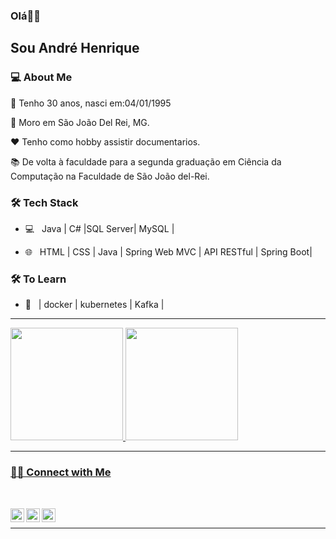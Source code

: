 ### Olá👋🏾<h2> Sou André Henrique</h2>



<h3> 💻 About Me </h3>



🎂 Tenho 30 anos, nasci em:04/01/1995

🏡 Moro em São João Del Rei, MG.

❤️ Tenho como hobby assistir documentarios.

📚 De volta à faculdade para a segunda graduação em Ciência da Computação na Faculdade de São João del-Rei.



<h3>🛠 Tech Stack</h3>



- 💻 &nbsp; Java | C# |SQL Server| MySQL |

- 🌐 &nbsp; HTML | CSS | Java | Spring Web MVC | API RESTful | Spring Boot|


<!--

- 🛢 &nbsp; MySQL | MongoDB | Saql Server

- 🔧 &nbsp; Git | Markdown | Selenium | Tidyverse

- 🖥 &nbsp; Illustrator| Photoshop | InDesign

-->



<h3>🛠 To Learn</h3>

- 🔧 &nbsp; | docker | kubernetes | Kafka |

<hr>



<div>
<a href="https://github.com/seu-usuário-aqui">
<img loading="lazy" height="180em" src="https://github-readme-stats.vercel.app/api/top-langs/?username=andre-henrique-martins-marciano&layout=compact&langs_count=7&theme=dracula"/>
<img loading="lazy" height="180em" src="https://github-readme-stats.vercel.app/api?username=andre-henrique-martins-marciano&show_icons=true&theme=dracula&include_all_commits=true&count_private=true"/>
</div>



<hr>



<h3>🤳🏿 Connect with Me </h3>

<br>

<p align="center">
  
  <a target="_blank" href="https://www.linkedin.com/in/andre-henrique-martins/">
  <img align="left" alt="LinkdeIN" width="22px" src="https://cdn.jsdelivr.net/npm/simple-icons@v3/icons/linkedin.svg" />
</a>
<a target="_blank" href="https://api.whatsapp.com/send?phone=5535999730096">
  <img align="left" alt="Whatsapp" width="22px" src="https://cdn.jsdelivr.net/npm/simple-icons@v3/icons/whatsapp.svg" />
</a>
<a target="_blank" href="mailto:ahmartinsm@gmail.com">
  <img align="left" alt="Gmail" width="22px" src="https://cdn.jsdelivr.net/npm/simple-icons@v3/icons/gmail.svg" />
</a>
  
</p>
<br>


<hr>
